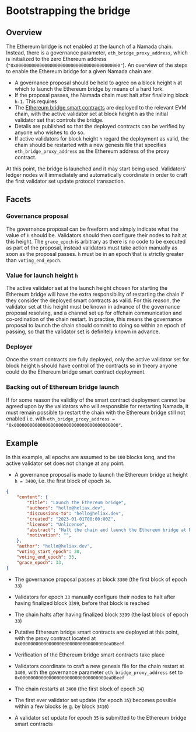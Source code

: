 # Bootstrapping the bridge

## Overview

The Ethereum bridge is not enabled at the launch of a Namada chain. Instead, there is a governance parameter, `eth_bridge_proxy_address`, which is initialized to the zero Ethereum address (`"0x0000000000000000000000000000000000000000"`). An overview of the steps to enable the Ethereum bridge for a given Namada chain are:

- A governance proposal should be held to agree on a block height `h` at which to launch the Ethereum bridge by means of a hard fork.
- If the proposal passes, the Namada chain must halt after finalizing block `h-1`. This requires
- The [Ethereum bridge smart contracts](./ethereum_smart_contracts.md) are deployed to the relevant EVM chain, with the active validator set at block height `h` as the initial validator set that controls the bridge.
- Details are published so that the deployed contracts can be verified by anyone who wishes to do so.
- If active validators for block height `h` regard the deployment as valid, the chain should be restarted with a new genesis file that specifies `eth_bridge_proxy_address` as the Ethereum address of the proxy contract.

At this point, the bridge is launched and it may start being used. Validators' ledger nodes will immediately and automatically coordinate in order to craft the first validator set update protocol transaction.

## Facets

### Governance proposal

The governance proposal can be freeform and simply indicate what the value of `h` should be. Validators should then configure their nodes to halt at this height. The `grace_epoch` is arbitrary as there is no code to be executed as part of the proposal, instead validators must take action manually as soon as the proposal passes. `h` must be in an epoch that is strictly greater than `voting_end_epoch`.

### Value for launch height `h`

The active validator set at the launch height chosen for starting the Ethereum bridge will have the extra responsibility of restarting the chain if they consider the deployed smart contracts as valid. For this reason, the validator set at this height must be known in advance of the governance proposal resolving, and a channel set up for offchain communication and co-ordination of the chain restart. In practise, this means the governance proposal to launch the chain should commit to doing so within an epoch of passing, so that the validator set is definitely known in advance.

### Deployer

Once the smart contracts are fully deployed, only the active validator set for block height `h` should have control of the contracts so in theory anyone could do the Ethereum bridge smart contract deployment.

### Backing out of Ethereum bridge launch

If for some reason the validity of the smart contract deployment cannot be agreed upon by the validators who will responsible for restarting Namada, it must remain possible to restart the chain with the Ethereum bridge still not enabled i.e. with `eth_bridge_proxy_address = "0x0000000000000000000000000000000000000000"`.

## Example

In this example, all epochs are assumed to be `100` blocks long, and the active validator set does not change at any point.

- A governance proposal is made to launch the Ethereum bridge at height `h = 3400`, i.e. the first block of epoch `34`.

```json
{
    "content": {
        "title": "Launch the Ethereum bridge",
        "authors": "hello@heliax.dev",
        "discussions-to": "hello@heliax.dev",
        "created": "2023-01-01T08:00:00Z",
        "license": "Unlicense",
        "abstract": "Halt the chain and launch the Ethereum bridge at Namada block height 3400",
        "motivation": "",
    },
    "author": "hello@heliax.dev",
    "voting_start_epoch": 30,
    "voting_end_epoch": 33,
    "grace_epoch": 33,
}
```

- The governance proposal passes at block `3300` (the first block of epoch `33`)

- Validators for epoch `33` manually configure their nodes to halt after having finalized block `3399`, before that block is reached

- The chain halts after having finalized block `3399` (the last block of epoch `33`)

- Putative Ethereum bridge smart contracts are deployed at this point, with the proxy contract located at `0x00000000000000000000000000000000DeaDBeef`

- Verification of the Ethereum bridge smart contracts take place

- Validators coordinate to craft a new genesis file for the chain restart at `3400`, with the governance parameter `eth_bridge_proxy_address` set to `0x00000000000000000000000000000000DeaDBeef`

- The chain restarts at `3400` (the first block of epoch `34`)

- The first ever validator set update (for epoch `35`) becomes possible within a few blocks (e.g. by block `3410`)

- A validator set update for epoch `35` is submitted to the Ethereum bridge smart contracts
